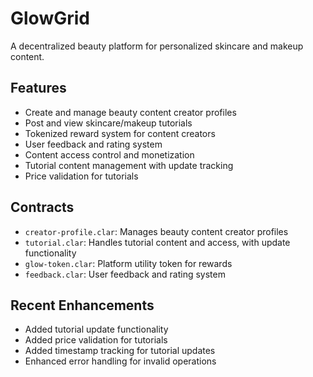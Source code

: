 # GlowGrid
A decentralized beauty platform for personalized skincare and makeup content.

## Features
- Create and manage beauty content creator profiles
- Post and view skincare/makeup tutorials
- Tokenized reward system for content creators
- User feedback and rating system
- Content access control and monetization
- Tutorial content management with update tracking
- Price validation for tutorials

## Contracts
- `creator-profile.clar`: Manages beauty content creator profiles
- `tutorial.clar`: Handles tutorial content and access, with update functionality
- `glow-token.clar`: Platform utility token for rewards
- `feedback.clar`: User feedback and rating system

## Recent Enhancements
- Added tutorial update functionality
- Added price validation for tutorials
- Added timestamp tracking for tutorial updates
- Enhanced error handling for invalid operations
